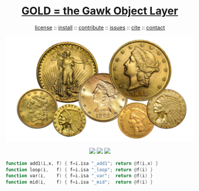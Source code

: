 <a name=top>
<h1 align=center>
   <a href="https://github.com/timm/awk/blob/master/README.md#top">
     GOLD = the Gawk Object Layer
   </a>
</h1>
<p align=center>
   <a    href="https://github.com/timm/awk/blob/masterREADME.md#license">license</a>
   :: <a href="https://github.com/timm/awk/blob/master/INSTALL.md#install">install</a>
   :: <a href="https://github.com/timm/awk/blob/master/CONTRIBUTE.md#contribute">contribute</a>
   :: <a href="https://github.com/timm/awk/issues">issues</a>
   :: <a href="https://github.com/timm/awk/blob/master/CITATION.md#citation">cite</a>
   :: <a href="https://github.com/timm/awk/blob/master/CONTACT.md#contatct">contact</a>
</p>
<p align=center>
   <img width=600 src="https://github.com/timm/awk/raw/master/etc/img/coins.png">
</p>
<p align=center>
   <img src="https://img.shields.io/badge/language-gawk-orange">
   <img src="https://img.shields.io/badge/purpose-ai,se-blueviolet">
   <img src="https://img.shields.io/badge/platform-mac,*nux-informational">
</p>

```awk
function add1(i,x, f) { f=i.isa "_add1"; return @f(i,x) }
function loop(i,   f) { f=i.isa "_loop"; return @f(i) }
function var(i,    f) { f=i.isa "_var";  return @f(i) }
function mid(i,    f) { f=i.isa "_mid";  return @f(i) }
```
